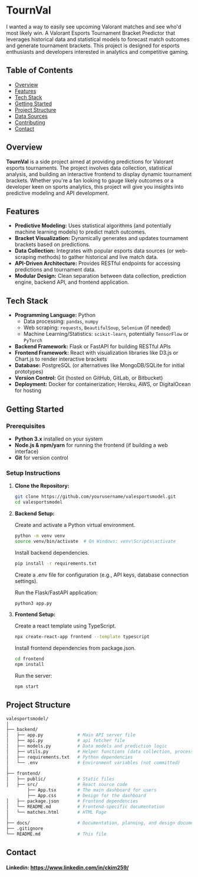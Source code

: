 # TournVal

I wanted a way to easily see upcoming Valorant matches and see who'd most likely win.
A Valorant Esports Tournament Bracket Predictor that leverages historical data and statistical models to forecast match outcomes and generate tournament brackets. This project is designed for esports enthusiasts and developers interested in analytics and competitive gaming.

## Table of Contents

- [Overview](#overview)
- [Features](#features)
- [Tech Stack](#tech-stack)
- [Getting Started](#getting-started)
- [Project Structure](#project-structure)
- [Data Sources](#data-sources)
- [Contributing](#contributing)
- [Contact](#contact)

## Overview

**TournVal** is a side project aimed at providing predictions for Valorant esports tournaments. The project involves data collection, statistical analysis, and building an interactive frontend to display dynamic tournament brackets. Whether you're a fan looking to gauge likely outcomes or a developer keen on sports analytics, this project will give you insights into predictive modeling and API development.

## Features

- **Predictive Modeling:** Uses statistical algorithms (and potentially machine learning models) to predict match outcomes.
- **Bracket Visualization:** Dynamically generates and updates tournament brackets based on predictions.
- **Data Collection:** Integrates with popular esports data sources (or web-scraping methods) to gather historical and live match data.
- **API-Driven Architecture:** Provides RESTful endpoints for accessing predictions and tournament data.
- **Modular Design:** Clean separation between data collection, prediction engine, backend API, and frontend application.

## Tech Stack

- **Programming Language:** Python  
  - Data processing: `pandas`, `numpy`
  - Web scraping: `requests`, `BeautifulSoup`, `Selenium` (if needed)
  - Machine Learning/Statistics: `scikit-learn`, potentially `TensorFlow` or `PyTorch`
- **Backend Framework:** Flask or FastAPI for building RESTful APIs
- **Frontend Framework:** React with visualization libraries like D3.js or Chart.js to render interactive brackets
- **Database:** PostgreSQL (or alternatives like MongoDB/SQLite for initial prototypes)
- **Version Control:** Git (hosted on GitHub, GitLab, or Bitbucket)
- **Deployment:** Docker for containerization; Heroku, AWS, or DigitalOcean for hosting

## Getting Started

### Prerequisites

- **Python 3.x** installed on your system
- **Node.js & npm/yarn** for running the frontend (if building a web interface)
- **Git** for version control

### Setup Instructions

1. **Clone the Repository:**

   ```bash
   git clone https://github.com/yourusername/valesportsmodel.git
   cd valesportsmodel

2. **Backend Setup:**

   Create and activate a Python virtual environment.
   ```bash
   python -m venv venv
   source venv/bin/activate  # On Windows: venv\Scripts\activate
   ```

   Install backend dependencies.
   ```bash
   pip install -r requirements.txt
   ```

   Create a .env file for configuration (e.g., API keys, database connection settings).

   Run the Flask/FastAPI application:
   ```bash
   python3 app.py
   ```
3. **Frontend Setup:**

   Create a react template using TypeScript.
   ```bash
   npx create-react-app frontend --template typescript
   ```

   Install frontend dependencies from package.json.
   ```bash
   cd frontend
   npm install
   ```

   Run the server:
   ```bash
   npm start
   ```

## Project Structure
```bash
valesportsmodel/
│
├── backend/
│   ├── app.py             # Main API server file
│   ├── api.py             # api fetcher file
│   ├── models.py          # Data models and prediction logic
│   ├── utils.py           # Helper functions (data collection, processing)
│   ├── requirements.txt   # Python dependencies
│   └── .env               # Environment variables (not committed)
│
├── frontend/
│   ├── public/            # Static files
│   ├── src/               # React source code
        ├── App.tsx        # The main dashboard for users
        ├── App.css        # Design for the dashboard
│   ├── package.json       # Frontend dependencies
│   └── README.md          # Frontend-specific documentation
│   └── matches.html       # HTML Page
│
├── docs/                  # Documentation, planning, and design documents
├── .gitignore
└── README.md              # This file
```

## Contact
#### Linkedin: https://www.linkedin.com/in/ckim259/
